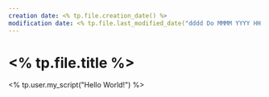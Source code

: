 ```yaml
---
creation date: <% tp.file.creation_date() %>
modification date: <% tp.file.last_modified_date("dddd Do MMMM YYYY HH:mm:ss") %>
---
```


# <% tp.file.title %>

<% tp.user.my_script("Hello World!") %>